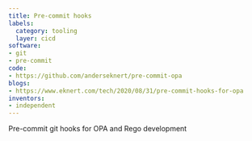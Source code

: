 ```yaml
---
title: Pre-commit hooks
labels:
  category: tooling
  layer: cicd
software:
- git
- pre-commit
code:
- https://github.com/anderseknert/pre-commit-opa
blogs:
- https://www.eknert.com/tech/2020/08/31/pre-commit-hooks-for-opa
inventors:
- independent
---
```

Pre-commit git hooks for OPA and Rego development
